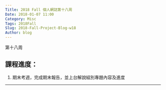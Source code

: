 ```yaml
---
Title: 2018 Fall 個人網誌第十八周
Date: 2018-01-07 11:00
Category: Misc
Tags: 2018Fall
Slug: 2018-Fall-Project-Blog-w18
Author: blog
---
```


第十八周

<!-- PELICAN_END_SUMMARY -->


課程進度：
----

1. 期末考週，完成期末報告，並上台解說組別專題內容及進度
 
 
----
